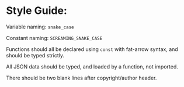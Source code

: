 # Style Guide:

Variable naming: `snake_case`

Constant naming: `SCREAMING_SNAKE_CASE`

Functions should all be declared using `const` with fat-arrow syntax, and should be typed strictly.

All JSON data should be typed, and loaded by a function, not imported.

There should be two blank lines after copyright/author header.